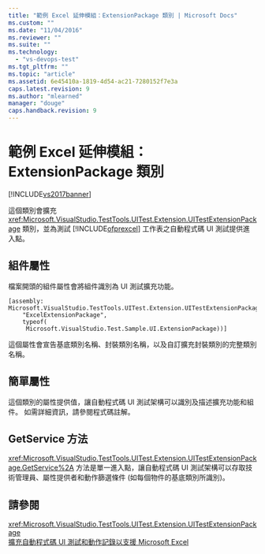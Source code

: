 ```yaml
---
title: "範例 Excel 延伸模組：ExtensionPackage 類別 | Microsoft Docs"
ms.custom: ""
ms.date: "11/04/2016"
ms.reviewer: ""
ms.suite: ""
ms.technology: 
  - "vs-devops-test"
ms.tgt_pltfrm: ""
ms.topic: "article"
ms.assetid: 6e45410a-1819-4d54-ac21-7280152f7e3a
caps.latest.revision: 9
ms.author: "mlearned"
manager: "douge"
caps.handback.revision: 9
---
```

# 範例 Excel 延伸模組：ExtensionPackage 類別
[!INCLUDE[vs2017banner](../code-quality/includes/vs2017banner.md)]

這個類別會擴充 <xref:Microsoft.VisualStudio.TestTools.UITest.Extension.UITestExtensionPackage> 類別，並為測試 [!INCLUDE[ofprexcel](../test/includes/ofprexcel_md.md)] 工作表之自動程式碼 UI 測試提供進入點。  
  
## 組件屬性  
 檔案開頭的組件屬性會將組件識別為 UI 測試擴充功能。  
  
```  
[assembly: Microsoft.VisualStudio.TestTools.UITest.Extension.UITestExtensionPackage(  
    "ExcelExtensionPackage",  
    typeof(  
     Microsoft.VisualStudio.Test.Sample.UI.ExtensionPackage))]  
```  
  
 這個屬性會宣告基底類別名稱、封裝類別名稱，以及自訂擴充封裝類別的完整類別名稱。  
  
## 簡單屬性  
 這個類別的屬性提供值，讓自動程式碼 UI 測試架構可以識別及描述擴充功能和組件。  如需詳細資訊，請參閱程式碼註解。  
  
## GetService 方法  
 <xref:Microsoft.VisualStudio.TestTools.UITest.Extension.UITestExtensionPackage.GetService%2A> 方法是單一進入點，讓自動程式碼 UI 測試架構可以存取技術管理員、屬性提供者和動作篩選條件 \(如每個物件的基底類別所識別\)。  
  
## 請參閱  
 <xref:Microsoft.VisualStudio.TestTools.UITest.Extension.UITestExtensionPackage>   
 [擴充自動程式碼 UI 測試和動作記錄以支援 Microsoft Excel](../test/extending-coded-ui-tests-and-action-recordings-to-support-microsoft-excel.md)